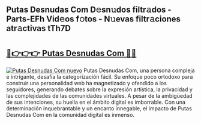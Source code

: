 ## Putas Desnudas Com D𝚎sn𝚞dos filtr𝚊dos - Parts-EFh Vid𝚎os f𝚘tos - N𝚞evas filtr𝚊ciones atr𝚊ctivas tTh7D

# <h2><a href="http://mb5ct3j.tromn.icu/?c=Putas+Desnudas+Com">🔗👉👉👉 Putas Desnudas Com 🔗🔗</a></h2>

[![Putas Desnudas Com nuevo](https://i.imgur.com/pEAQMta.gif)](http://mb5ct3j.tromn.icu/?c=Putas+Desnudas+Com)
Putas Desnudas Com, una persona compleja e intrigante, desafía la categorización fácil. Su enfoque poco ortodoxo para construir una personalidad web ha magnetizado y ofendido a los seguidores, generando debates sobre la expresión artística, la privacidad y las complejidades de las comunidades virtuales. A pesar de la ambigüedad de sus intenciones, su huella en el ámbito digital es imborrable. Con una determinación inquebrantable y un encanto innegable, el impacto de Putas Desnudas Com en la comunidad digital es inmenso.
